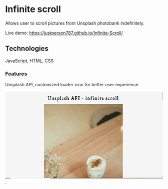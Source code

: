 # Infinite scroll

Allows user to scroll pictures from Unsplash photobank indefinitely.

Live demo:  https://justperson787.github.io/Infinite-Scroll/

## Technologies

JavaScript, HTML, CSS

### Features

Unsplash API, customized loader icon for better user experience

![alt text](https://github.com/justPerson787/Infinite-Scroll/blob/master/screenshot.png "screenshot").